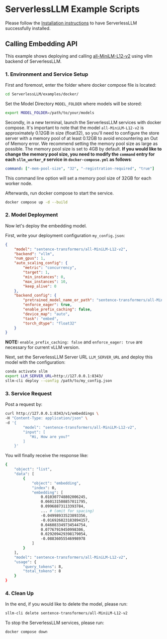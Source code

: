 # ServerlessLLM Example Scripts
Please follow the [Installation instructions](https://serverlessllm.github.io/docs/stable/getting_started/installation) to have ServerlessLLM successfully installed.
## Calling Embedding API
This example shows deploying and calling [all-MiniLM-L12-v2](https://huggingface.co/sentence-transformers/all-MiniLM-L12-v2) using vllm backend of ServerlessLLM.

### 1. Environment and Service Setup
First and foremost, enter the folder where docker compose file is located:
```bash
cd ServerlessLLM/examples/docker/
```
Set the Model Directory `MODEL_FOLDER` where models will be stored:
```bash
export MODEL_FOLDER=/path/to/your/models
```
Secondly, in a new terminal, launch the ServerlessLLM services with docker compose. It's important to note that the model `all-MiniLM-L12-v2` is approximately 0.12GB in size (float32), so you'll need to configure the store server with a memory pool of at least 0.12GB to avoid encountering an Out of Memory error. We recommend setting the memory pool size as large as possible. The memory pool size is set to 4GB by default. **If you would like to change the memory pool size, you need to modify the `command` entry for each `sllm_worker_#` service in `docker-compose.yml` as follows**:

```yaml
command: ["-mem-pool-size", "32", "-registration-required", "true"]
```

This command line option will set a memory pool size of 32GB for each worker node.

Afterwards, run docker compose to start the service.

```bash
docker compose up -d --build
```

### 2. Model Deployment
Now let's deploy the embedding model.

First, write your deployment configuration `my_config.json`:
```json
{
    "model": "sentence-transformers/all-MiniLM-L12-v2",
    "backend": "vllm",
    "num_gpus": 1,
    "auto_scaling_config": {
        "metric": "concurrency",
        "target": 1,
        "min_instances": 0,
        "max_instances": 10,
        "keep_alive": 0
    },
    "backend_config": {
        "pretrained_model_name_or_path": "sentence-transformers/all-MiniLM-L12-v2",
        "enforce_eager": true,
        "enable_prefix_caching": false,
        "device_map": "auto",
        "task": "embed",
        "torch_dtype": "float32"
    }
}
```
**NOTE:** `enable_prefix_caching: false` and `enforce_eager: true` are necessary for current vLLM version.

Next, set the ServerlessLLM Server URL `LLM_SERVER_URL` and deploy this model with the configuration:
```bash
conda activate sllm
export LLM_SERVER_URL=http://127.0.0.1:8343/
sllm-cli deploy --config /path/to/my_config.json
```

### 3. Service Request
Post a request by:
```bash
curl http://127.0.0.1:8343/v1/embeddings \
-H "Content-Type: application/json" \
-d '{
        "model": "sentence-transformers/all-MiniLM-L12-v2",
        "input": [
           "Hi, How are you?"
        ]
    }'
```
You will finally receive the response like:
```bash
{
    "object": "list",
    "data": [
        {
            "object": "embedding",
            "index": 0,
            "embedding": [
                0.010307748802006245,
                0.060131508857011795,
                0.09968873113393784,
                ... # (omit for spacing)
                -0.04998933523893356,
                -0.016926823183894157,
                0.046083349734544754,
                0.07767919450998306,
                0.029209429398179054,
                -0.08836055546998978
            ]
        }
    ],
    "model": "sentence-transformers/all-MiniLM-L12-v2",
    "usage": {
        "query_tokens": 8,
        "total_tokens": 8
    }
}
```

### 4. Clean Up
In the end, if you would like to delete the model, please run:
```bash
sllm-cli delete sentence-transformers/all-MiniLM-L12-v2
```

To stop the ServerlessLLM services, please run:
```bash
docker compose down
```